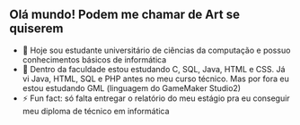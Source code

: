 ## Olá mundo! Podem me chamar de Art se quiserem


- 🔭 Hoje sou estudante universitário de ciências da computação e possuo conhecimentos básicos de informática
- 🌱 Dentro da faculdade estou estudando C, SQL, Java, HTML e CSS. Já vi Java, HTML, SQL e PHP antes no meu curso técnico. Mas por fora eu estou estudando GML (linguagem do GameMaker Studio2)
- ⚡ Fun fact: só falta entregar o relatório do meu estágio pra eu conseguir meu diploma de técnico em informática
